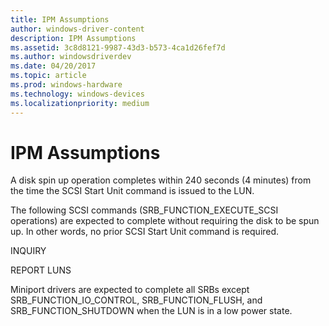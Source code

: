```yaml
---
title: IPM Assumptions
author: windows-driver-content
description: IPM Assumptions
ms.assetid: 3c8d8121-9987-43d3-b573-4ca1d26fef7d
ms.author: windowsdriverdev
ms.date: 04/20/2017
ms.topic: article
ms.prod: windows-hardware
ms.technology: windows-devices
ms.localizationpriority: medium
---
```


# IPM Assumptions


A disk spin up operation completes within 240 seconds (4 minutes) from the time the SCSI Start Unit command is issued to the LUN.

The following SCSI commands (SRB\_FUNCTION\_EXECUTE\_SCSI operations) are expected to complete without requiring the disk to be spun up. In other words, no prior SCSI Start Unit command is required.

INQUIRY

REPORT LUNS

Miniport drivers are expected to complete all SRBs except SRB\_FUNCTION\_IO\_CONTROL, SRB\_FUNCTION\_FLUSH, and SRB\_FUNCTION\_SHUTDOWN when the LUN is in a low power state.

 

 




